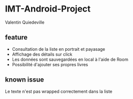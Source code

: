 # IMT-Android-Project
Valentin Quiedeville

## feature 
* Consultation de la liste en portrait et payasage
* Affichage des détails sur click
* Les données sont sauvegardées en local à l'aide de Room
* Possibilité d'ajouter ses propres livres

## known issue
Le texte n'est pas wrapped correctement dans la liste
